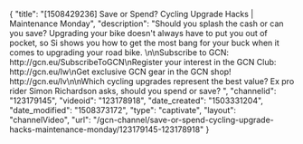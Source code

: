 {
    "title": "[1508429236] Save or Spend? Cycling Upgrade Hacks | Maintenance Monday",
    "description": "Should you splash the cash or can you save? Upgrading your bike doesn't always have to put you out of pocket, so Si shows you how to get the most bang for your buck when it comes to upgrading your road bike. \n\nSubscribe to GCN: http:\/\/gcn.eu\/SubscribeToGCN\nRegister your interest in the GCN Club: http:\/\/gcn.eu\/lw\nGet exclusive GCN gear in the GCN shop! http:\/\/gcn.eu\/lv\n\nWhich cycling upgrades represent the best value? Ex pro rider Simon Richardson asks, should you spend or save? ",
    "channelid": "123179145",
    "videoid": "123178918",
    "date_created": "1503331204",
    "date_modified": "1508373172",
    "type": "captivate",
    "layout": "channelVideo",
    "url": "\/gcn-channel\/save-or-spend-cycling-upgrade-hacks-maintenance-monday\/123179145-123178918"
}